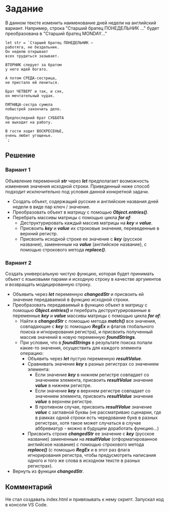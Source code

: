 # Задание

В данном тексте изменить наименование дней недели на английский вариант. Например, строка "Старший братец ПОНЕДЕЛЬНИК ..." будет преобразована в "Старший братец MONDAY..."

```
let str = `Старший братец ПОНЕДЕЛЬНИК –
работяга, не бездельник.
Он неделю открывает
всех трудиться зазывает.

ВТОРНИК следует за братом
у него идей богато.

А потом СРЕДА-сестрица,
не пристало ей лениться.

Брат ЧЕТВЕРГ и так, и сяк,
он мечтательный чудак.

ПЯТНИЦА-сестра сумела
побыстрей закончить дело.

Предпоследний брат СУББОТА
не выходит на работу.

В гости ходит ВОСКРЕСЕНЬЕ,
очень любит угощенье.
`;
```

## Решение

### Вариант 1

Объявление переменной **_str_** через **_let_** предполагает возможность изменения значения исходной строки. Приведенный ниже способ подходит исключительно под условия данной конкретной задачи.

- Создать объект, содержащий русские и английские названия дней недели в виде пар ключ / значение.
- Преобразовать объект в матрицу с помощью **_Object.entries()_**.
- Перебрать массивы матрицы с помощью цикла **_for of_**:
  - Деструктурировать каждый массив матрицы на **_key_** и **_value_**.
  - Присвоить **_key_** и **_value_** их строковые значения, переведенные в верхний регистр.
  - Присвоить исходной строке ее значение с **_key_** (русское название), замененным на **_value_** (английское название), с помощью строкового метода **_replace()_**.

### Вариант 2

Создать универсальную чистую функцию, которая будет принимать объект с языковыми парами и исходную строку в качестве аргументов и возвращать модицированную строку.

- Объявить через **_let_** переменную **_changedStr_** и присвоить ей значение передаваемой в функцию исходной строки.
- Преобразовать передаваемый в функцию объект в матрицу с помощью **_Object.entries()_** и перебрать деструктурированные в переменные **_key_** и **_value_** массивы матрицы с помощью цикла **_for of_**:
  - Найти в **_changedStr_** с помощью метода **_match()_** все значения, совпадающие с **_key_** (с помощью **_RegEx_** и флагов глобального поиска и игнорирования регистра), и присвоить полученный массив значений в новую переменную **_foundStrings_**.
  - При условии, что в **_foundStrings_** в результате поиска попали какие-то значения, осуществить для каждого элемента операцию:
    - Объявить через **_let_** пустую переменную **_resultValue_**.
    - Сравнивать значение **_key_** в разных регистрах со значением элемента:
      - Если значение **_key_** в нижнем регистре совпадает со значением элемента, присвоить **_resultValue_** значение **_value_** в нижнем регистре.
      - Если значение **_key_** в верхнем регистре совпадает со значением элемента, присвоить **_resultValue_** значение **_value_** в верхнем регистре.
      - В противном случае, присвоить **_resultValue_** значение **_value_** с заглавной буквы (не рассматриваю сценарии, где в рамках одной строки есть чередование букв в разных регистрах, хотя такое может случаться в случае аббревиатур - можно в будущем доработать функцию...)
    - Присвоить строке **_changedStr_** ее значение с **_key_** (русское название) замененным на **_resultValue_** (отформатированное английское название) с помощью строкового метода **_replace()_** (с помощью **_RegEx_** и в этот раз флага игнорирования регистра, чтобы предусмотреть написания одного и того же слова в исходном тексте в разных регистрах).
- Вернуть из функции **_changedStr_**.

## Комментарий

Не стал создавать index.html и привязывать к нему скрипт. Запускал код в консоли VS Code.
